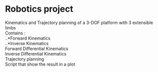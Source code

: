 # Robotics project
Kinematics and Trajectory planning of a 3-DOF platform with 3 extensible limbs  
Contains :  
..*Forward Kinematics  
..*Inverse Kinematics  
Forward Differential Kinematics  
Inverse Differential Kinematics  
Trajectory planning  
Script that show the result in a plot
